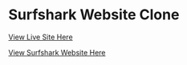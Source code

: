 # Surfshark Website Clone

[View Live Site Here](https://surfshark-clone.vercel.app/)

[View Surfshark Website Here](https://surfshark.com/)
